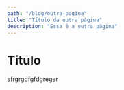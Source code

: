 ```yaml
---
path: "/blog/outra-pagina"
title: "Título da outra página"
description: "Essa é a outra página"
---
```


# Titulo

sfrgrgdfgfdgreger